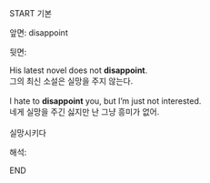 START
기본

앞면:
disappoint


뒷면:
<div>His latest novel does not <strong>disappoint</strong>. </div><div>그의 최신 소설은 실망을 주지 않는다.<br><br><div>I hate to <strong>disappoint</strong> you, but I’m just not interested. </div><div>네게 실망을 주긴 싫지만 난 그냥 흥미가 없어.<br><br>실망시키다</div></div>


해석:

END